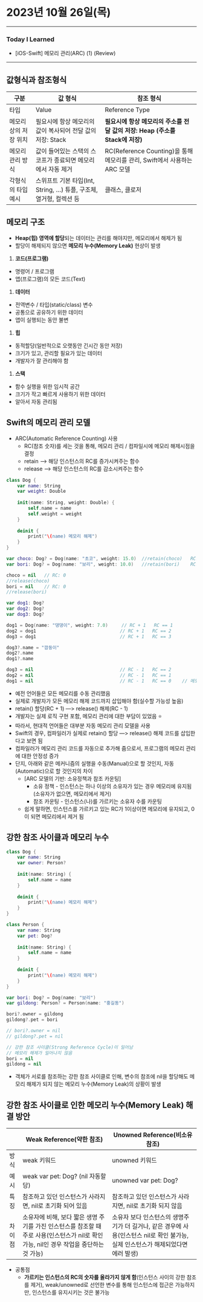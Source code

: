 # 2023년 10월 26일(목)

---

### Today I Learned 

- [iOS-Swift] 메모리 관리(ARC) (1) (Review)

---

## 값형식과 참조형식

| 구분                  | 값 형식                                                      | 참조 형식                                                    |
| --------------------- | ------------------------------------------------------------ | ------------------------------------------------------------ |
| 타입                  | Value                                                        | Reference Type                                               |
| 메모리 상의 저장 위치 | 필요시에 항상 메모리의 값이 복사되어 전달 값의 저장: Stack   | **필요시에 항상 메모리의 주소를 전달 값의 저장: Heap (주소를 Stack에 저장)** |
| 메모리 관리 방식      | 값이 들어있는 스택의 스코프가 종료되면 메모리에서 자동 제거  | RC(Reference Counting)을 통해 메모리를 관리, Swift에서 사용하는 ARC 모델 |
| 각형식의 타입 예시    | 스위프트 기본 타입(Int, String, …) 튜플, 구조체, 열거형, 컬렉션 등 | 클래스, 클로저                                               |

## 메모리 구조

- **Heap(힙) 영역에 할당**되는 데이터는 관리를 해야지만, 메모리에서 해제가 됨
- 할당이 해제되지 않으면 **메모리 누수(Memory Leak)** 현상이 발생

1. **코드(프로그램)**

- 명령어 / 프로그램
- 앱(프로그램)의 모든 코드(Text)

1. **데이터**

- 전역변수 / 타입(static/class) 변수
- 공통으로 공유하기 위한 데이터
- 앱이 실행되는 동안 불변

1. **힙**

- 동적할당(일반적으로 오랫동안 긴시간 동안 저장)
- 크기가 있고, 관리할 필요가 있는 데이터
- 개발자가 잘 관리해야 함

1. **스택**

- 함수 실행을 위한 임시적 공간
- 크기가 작고 빠르게 사용하기 위한 데이터
- 알아서 자동 관리됨

## Swift의 메모리 관리 모델

- ARC(Automatic Reference Counting) 사용
  - RC(참조 숫자)를 세는 것을 통해, 메모리 관리 / 컴파일시에 메모리 해제시점을 결정
  - retain —> 해당 인스턴스의 RC를 증가시켜주는 함수
  - release —> 해당 인스턴스의 RC를 감소시켜주는 함수

```swift
class Dog {
    var name: String
    var weight: Double
    
    init(name: String, weight: Double) {
        self.name = name
        self.weight = weight
    }
    
    deinit {
        print("\(name) 메모리 해제")
    }
}

var choco: Dog? = Dog(name: "초코", weight: 15.0)  //retain(choco)   RC: 1
var bori: Dog? = Dog(name: "보리", weight: 10.0)   //retain(bori)    RC: 1

choco = nil   // RC: 0
//release(choco)
bori = nil    // RC: 0
//release(bori)

var dog1: Dog?
var dog2: Dog?
var dog3: Dog?

dog1 = Dog(name: "댕댕이", weight: 7.0)     // RC + 1   RC == 1
dog2 = dog1                               // RC + 1   RC == 2
dog3 = dog1                               // RC + 1   RC == 3

dog3?.name = "깜둥이"
dog2?.name
dog1?.name

dog3 = nil                                // RC - 1   RC == 2
dog2 = nil                                // RC - 1   RC == 1
dog1 = nil                                // RC - 1   RC == 0    // 메모리 해제
```

- 예전 언어들은 모든 메모리를 수동 관리했음
- 실제로 개발자가 모든 메모리 해제 코드까지 삽입해야 함(실수할 가능성 높음)
- retain() 할당(RC + 1) —> release() 해제(RC - 1)
- 개발자는 실제 로직 구현 포함, 메모리 관리에 대한 부담이 있었음 ⭐️
- 따라서, 현대적 언어들은 대부분 자동 메모리 관리 모델을 사용
- Swift의 경우, 컴파일러가 실제로 retain() 할당 —> release() 해제 코드를 삽입한다고 보면 됨
- 컴파일러가 메모리 관리 코드를 자동으로 추가해 줌으로서, 프로그램의 메모리 관리에 대한 안정성 증가
- 단지, 아래와 같은 메커니즘의 실행을 수동(Manual)으로 할 것인지, 자동(Automatic)으로 할 것인지의 차이
  - [ARC 모델의 기반: 소유정책과 참조 카운팅]
    - 소유 정책 - 인스턴스는 하나 이상의 소유자가 있는 경우 메모리에 유지됨(소유자가 없으면, 메모리에서 제거)
    - 참조 카운팅 - 인스턴스(나)를 가르키는 소유자 수를 카운팅
  - 쉽게 말하면, 인스턴스를 가르키고 있는 RC가 1이상이면 메모리에 유지되고, 0이 되면 메모리에서 제거 됨

## 강한 참조 사이클과 메모리 누수

```swift
class Dog {
    var name: String
    var owner: Person?
    
    init(name: String) {
        self.name = name
    }
    
    deinit {
        print("\(name) 메모리 해제")
    }
}

class Person {
    var name: String
    var pet: Dog?
    
    init(name: String) {
        self.name = name
    }
    
    deinit {
        print("\(name) 메모리 해제")
    }
}

var bori: Dog? = Dog(name: "보리")
var gildong: Person? = Person(name: "홍길동")

bori?.owner = gildong
gildong?.pet = bori

// bori?.owner = nil
// gildong?.pet = nil

// 강한 참조 사이클(Strong Reference Cycle)이 일어남
// 메모리 해제가 일어나지 않음
bori = nil
gildong = nil
```

- 객체가 서로를 참조하는 강한 참조 사이클로 인해, 변수의 참조에 nil을 할당해도 메모리 해제가 되지 않는 메모리 누수(Memory Leak)의 상황이 발생

## 강한 참조 사이클로 인한 메모리 누수(Memory Leak) 해결 방안

|        | Weak Reference(약한 참조)                                    | Unowned Reference(비소유 참조)                               |
| ------ | ------------------------------------------------------------ | ------------------------------------------------------------ |
| 방식   | weak 키워드                                                  | unowned 키워드                                               |
| 예시   | weak var pet: Dog? (nil 자동할당)                            | unowned var pet: Dog?                                        |
| 특징   | 참조하고 있던 인스턴스가 사라지면, nil로 초기화 되어 있음    | 참조하고 있던 인스턴스가 사라지면, nil로 초기화 되지 않음    |
| 차이점 | 소유자에 비해, 보다 짧은 생명 주기를 가진 인스턴스를 참조할 때 주로 사용(인스턴스가 nil로 확인 가능, nil인 경우 작업을 중단하는 것 가능) | 소유자 보다 인스턴스의 생명주기가 더 길거나, 같은 경우에 사용(인스턴스 nil로 확인 불가능, 실제 인스턴스가 해제되었다면 에러 발생) |

- 공통점
  - **가르키는 인스턴스의 RC의 숫자를 올라가지 않게 함**(인스턴스 사이의 강한 참조를 제거), weak/unowned로 선언한 변수를 통해 인스턴스에 접근은 가능하지만, 인스턴스를 유지시키는 것은 불가능

